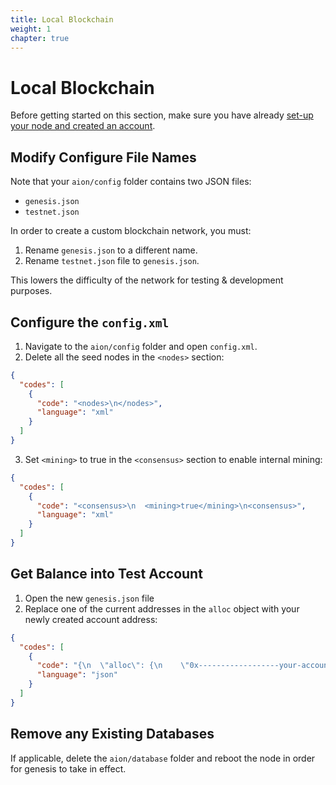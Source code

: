 ```yaml
---
title: Local Blockchain
weight: 1
chapter: true
---
```


# Local Blockchain

Before getting started on this section, make sure you have already [set-up your node and created an account](/aion-node/node-setup).

## Modify Configure File Names

Note that your `aion/config` folder contains two JSON files:

- `genesis.json`
- `testnet.json`

In order to create a custom blockchain network, you must:

1. Rename `genesis.json` to a different name.
2. Rename `testnet.json` file to `genesis.json`.

This lowers the difficulty of the network for testing & development purposes.

## Configure the `config.xml`

1. Navigate to the `aion/config` folder and open `config.xml`.
2. Delete all the seed nodes in the `<nodes>` section:

```json
{
  "codes": [
    {
      "code": "<nodes>\n</nodes>",
      "language": "xml"
    }
  ]
}
```

3. Set `<mining>` to true in the `<consensus>` section to enable internal mining:

```json
{
  "codes": [
    {
      "code": "<consensus>\n  <mining>true</mining>\n<consensus>",
      "language": "xml"
    }
  ]
}
```

## Get Balance into Test Account

1. Open the new `genesis.json` file
2. Replace one of the current addresses in the `alloc` object with your newly created account address:

```json
{
  "codes": [
    {
      "code": "{\n  \"alloc\": {\n    \"0x------------------your-account-address--------------------------\": {\n      \"balance\": \"314159000000000000000000\"\n    },\n    \"0xa0353561f8b6b5a8b56d535647a4ddd7278e80c2494e3314d1f0605470f56925\": {\n      \"balance\": \"314159000000000000000000\"\n    },\n    \"0xa0274c1858ca50576f4d4d18b719787b76bb454c33749172758a620555bf4586\": {\n      \"balance\": \"314159000000000000000000\"\n    },\n    ...\n  },",
      "language": "json"
    }
  ]
}
```

## Remove any Existing Databases

If applicable, delete the `aion/database` folder and reboot the node in order for genesis to take in effect.
